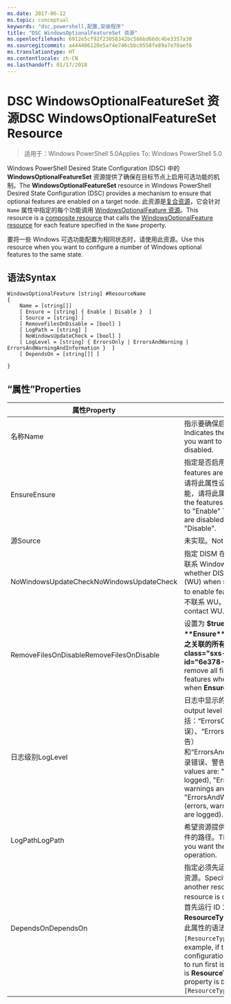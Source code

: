 ```yaml
---
ms.date: 2017-06-12
ms.topic: conceptual
keywords: "dsc,powershell,配置,安装程序"
title: "DSC WindowsOptionalFeatureSet 资源"
ms.openlocfilehash: 6912e5cf92f23058342bc566bd66dc4be3357a30
ms.sourcegitcommit: a444406120e5af4e746cbbc0558fe89a7e78aef6
ms.translationtype: HT
ms.contentlocale: zh-CN
ms.lasthandoff: 01/17/2018
---
```

# <a name="dsc-windowsoptionalfeatureset-resource"></a><span data-ttu-id="6e378-103">DSC WindowsOptionalFeatureSet 资源</span><span class="sxs-lookup"><span data-stu-id="6e378-103">DSC WindowsOptionalFeatureSet Resource</span></span>

> <span data-ttu-id="6e378-104">适用于：Windows PowerShell 5.0</span><span class="sxs-lookup"><span data-stu-id="6e378-104">Applies To: Windows PowerShell 5.0</span></span>

<span data-ttu-id="6e378-105">Windows PowerShell Desired State Configuration (DSC) 中的 **WindowsOptionalFeatureSet** 资源提供了确保在目标节点上启用可选功能的机制。</span><span class="sxs-lookup"><span data-stu-id="6e378-105">The **WindowsOptionalFeatureSet** resource in Windows PowerShell Desired State Configuration (DSC) provides a mechanism to ensure that optional features are enabled on a target node.</span></span> <span data-ttu-id="6e378-106">此资源是[复合资源](authoringResourceComposite.md)，它会针对 `Name` 属性中指定的每个功能调用 [WindowsOptionalFeature 资源](windowsOptionalFeatureResource.md)。</span><span class="sxs-lookup"><span data-stu-id="6e378-106">This resource is a [composite resource](authoringResourceComposite.md) that calls the [WindowsOptionalFeature resource](windowsOptionalFeatureResource.md) for each feature specified in the `Name` property.</span></span>

<span data-ttu-id="6e378-107">要将一些 Windows 可选功能配置为相同状态时，请使用此资源。</span><span class="sxs-lookup"><span data-stu-id="6e378-107">Use this resource when you want to configure a number of Windows optional features to the same state.</span></span>

## <a name="syntax"></a><span data-ttu-id="6e378-108">语法</span><span class="sxs-lookup"><span data-stu-id="6e378-108">Syntax</span></span>

```
WindowsOptionalFeature [string] #ResourceName
{
    Name = [string[]]
    [ Ensure = [string] { Enable | Disable }  ]
    [ Source = [string] ] 
    [ RemoveFilesOnDisable = [bool] ]  
    [ LogPath = [string] ]
    [ NoWindowsUpdateCheck = [bool] ]
    [ LogLevel = [string] { ErrorsOnly | ErrorsAndWarning | ErrorsAndWarningAndInformation }  ]
    [ DependsOn = [string[]] ]
    
}
```

## <a name="properties"></a><span data-ttu-id="6e378-109">“属性”</span><span class="sxs-lookup"><span data-stu-id="6e378-109">Properties</span></span>

|  <span data-ttu-id="6e378-110">属性</span><span class="sxs-lookup"><span data-stu-id="6e378-110">Property</span></span>  |  <span data-ttu-id="6e378-111">说明</span><span class="sxs-lookup"><span data-stu-id="6e378-111">Description</span></span>   | 
|---|---| 
| <span data-ttu-id="6e378-112">名称</span><span class="sxs-lookup"><span data-stu-id="6e378-112">Name</span></span>| <span data-ttu-id="6e378-113">指示要确保启用或禁用的功能的名称。</span><span class="sxs-lookup"><span data-stu-id="6e378-113">Indicates the name of the features that you want to ensure are enabled or disabled.</span></span>| 
| <span data-ttu-id="6e378-114">Ensure</span><span class="sxs-lookup"><span data-stu-id="6e378-114">Ensure</span></span>| <span data-ttu-id="6e378-115">指定是否启用功能。</span><span class="sxs-lookup"><span data-stu-id="6e378-115">Specifies whether the features are enabled.</span></span> <span data-ttu-id="6e378-116">若要确保启用功能，请将此属性设置为“启用”。若要确保禁用功能，请将此属性设为“禁用”。</span><span class="sxs-lookup"><span data-stu-id="6e378-116">To ensure that the features are enabled, set this property to "Enable" To ensure that the features are disabled, set the property to "Disable".</span></span>|
| <span data-ttu-id="6e378-117">源</span><span class="sxs-lookup"><span data-stu-id="6e378-117">Source</span></span>| <span data-ttu-id="6e378-118">未实现。</span><span class="sxs-lookup"><span data-stu-id="6e378-118">Not implemented.</span></span>|
| <span data-ttu-id="6e378-119">NoWindowsUpdateCheck</span><span class="sxs-lookup"><span data-stu-id="6e378-119">NoWindowsUpdateCheck</span></span>| <span data-ttu-id="6e378-120">指定 DISM 在搜索源文件以启用功能时是否联系 Windows 更新 (WU)。</span><span class="sxs-lookup"><span data-stu-id="6e378-120">Specifies whether DISM contacts Windows Update (WU) when searching for the source files to enable features.</span></span> <span data-ttu-id="6e378-121">如果为 $true，则 DISM 不联系 WU。</span><span class="sxs-lookup"><span data-stu-id="6e378-121">If $true, DISM does not contact WU.</span></span>|
| <span data-ttu-id="6e378-122">RemoveFilesOnDisable</span><span class="sxs-lookup"><span data-stu-id="6e378-122">RemoveFilesOnDisable</span></span>| <span data-ttu-id="6e378-123">设置为 **$true** 可在功能禁用时（即，**Ensure** 设置为“Absent”时）删除与之关联的所有文件。</span><span class="sxs-lookup"><span data-stu-id="6e378-123">Set to **$true** to remove all files associated with the features when they are disabled (that is, when **Ensure** is set to "Absent").</span></span>|
| <span data-ttu-id="6e378-124">日志级别</span><span class="sxs-lookup"><span data-stu-id="6e378-124">LogLevel</span></span>| <span data-ttu-id="6e378-125">日志中显示的最大输出级别。</span><span class="sxs-lookup"><span data-stu-id="6e378-125">The maximum output level shown in the logs.</span></span> <span data-ttu-id="6e378-126">接受的值包括：“ErrorsOnly”（只记录错误）、“ErrorsAndWarning”（记录错误和警告）和“ErrorsAndWarningAndInformation”（记录错误、警告和调试信息）。</span><span class="sxs-lookup"><span data-stu-id="6e378-126">The accepted values are: "ErrorsOnly" (only errors are logged), "ErrorsAndWarning" (errors and warnings are logged), and "ErrorsAndWarningAndInformation" (errors, warnings, and debug information are logged).</span></span>|
| <span data-ttu-id="6e378-127">LogPath</span><span class="sxs-lookup"><span data-stu-id="6e378-127">LogPath</span></span>| <span data-ttu-id="6e378-128">希望资源提供程序在其中记录操作的日志文件的路径。</span><span class="sxs-lookup"><span data-stu-id="6e378-128">The path to a log file where you want the resource provider to log the operation.</span></span>| 
| <span data-ttu-id="6e378-129">DependsOn</span><span class="sxs-lookup"><span data-stu-id="6e378-129">DependsOn</span></span>| <span data-ttu-id="6e378-130">指定必须先运行其他资源的配置，再配置此资源。</span><span class="sxs-lookup"><span data-stu-id="6e378-130">Specifies that the configuration of another resource must run before this resource is configured.</span></span> <span data-ttu-id="6e378-131">例如，如果你想要首先运行 ID 为 __ResourceName__、类型为 __ResourceType__ 的资源配置脚本块，则使用此属性的语法为 `DependsOn = "[ResourceType]ResourceName"`。</span><span class="sxs-lookup"><span data-stu-id="6e378-131">For example, if the ID of the resource configuration script block that you want to run first is __ResourceName__ and its type is __ResourceType__, the syntax for using this property is `DependsOn = "[ResourceType]ResourceName"`.</span></span>| 
 



